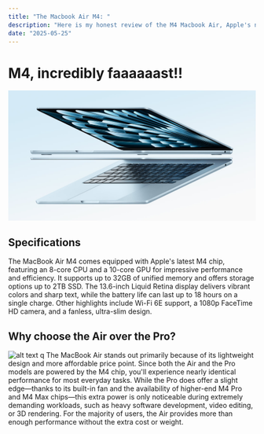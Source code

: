 ```yaml
---
title: "The Macbook Air M4: "
description: "Here is my honest review of the M4 Macbook Air, Apple's new entry level laptop from a Software Developer's perspective."
date: "2025-05-25"
---
```

# M4, incredibly faaaaaast!!
![alt text](image.png)


## Specifications

The MacBook Air M4 comes equipped with Apple's latest M4 chip, featuring an 8-core CPU and a 10-core GPU for impressive performance and efficiency. It supports up to 32GB of unified memory and offers storage options up to 2TB SSD. The 13.6-inch Liquid Retina display delivers vibrant colors and sharp text, while the battery life can last up to 18 hours on a single charge. Other highlights include Wi-Fi 6E support, a 1080p FaceTime HD camera, and a fanless, ultra-slim design.

## Why choose the Air over the Pro?
![alt text](image-1.png)
q
The MacBook Air stands out primarily because of its lightweight design and more affordable price point. Since both the Air and the Pro models are powered by the M4 chip, you'll experience nearly identical performance for most everyday tasks. While the Pro does offer a slight edge—thanks to its built-in fan and the availability of higher-end M4 Pro and M4 Max chips—this extra power is only noticeable during extremely demanding workloads, such as heavy software development, video editing, or 3D rendering. For the majority of users, the Air provides more than enough performance without the extra cost or weight.